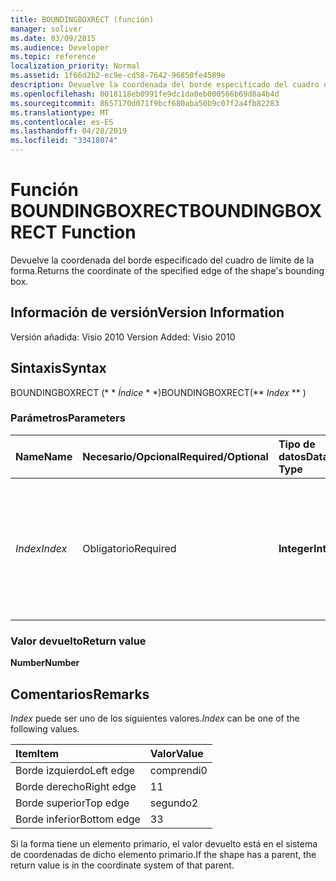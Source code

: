 ```yaml
---
title: BOUNDINGBOXRECT (función)
manager: soliver
ms.date: 03/09/2015
ms.audience: Developer
ms.topic: reference
localization_priority: Normal
ms.assetid: 1f66d2b2-ec9e-cd58-7642-96850fe4589e
description: Devuelve la coordenada del borde especificado del cuadro de límite de la forma.
ms.openlocfilehash: 0018118eb0991fe9dc1da0eb000566b69d8a4b4d
ms.sourcegitcommit: 8657170d071f9bcf680aba50b9c07f2a4fb82283
ms.translationtype: MT
ms.contentlocale: es-ES
ms.lasthandoff: 04/28/2019
ms.locfileid: "33418074"
---
```

# <a name="boundingboxrect-function"></a><span data-ttu-id="5f626-103">Función BOUNDINGBOXRECT</span><span class="sxs-lookup"><span data-stu-id="5f626-103">BOUNDINGBOXRECT Function</span></span>

<span data-ttu-id="5f626-104">Devuelve la coordenada del borde especificado del cuadro de límite de la forma.</span><span class="sxs-lookup"><span data-stu-id="5f626-104">Returns the coordinate of the specified edge of the shape's bounding box.</span></span>
  
## <a name="version-information"></a><span data-ttu-id="5f626-105">Información de versión</span><span class="sxs-lookup"><span data-stu-id="5f626-105">Version Information</span></span>

<span data-ttu-id="5f626-106">Versión añadida: Visio 2010
</span><span class="sxs-lookup"><span data-stu-id="5f626-106">Version Added: Visio 2010</span></span> 
  
## <a name="syntax"></a><span data-ttu-id="5f626-107">Sintaxis</span><span class="sxs-lookup"><span data-stu-id="5f626-107">Syntax</span></span>

<span data-ttu-id="5f626-108">BOUNDINGBOXRECT (\* \* *Índice* \* \*)</span><span class="sxs-lookup"><span data-stu-id="5f626-108">BOUNDINGBOXRECT(\*\* *Index* \*\* )</span></span> 
  
### <a name="parameters"></a><span data-ttu-id="5f626-109">Parámetros</span><span class="sxs-lookup"><span data-stu-id="5f626-109">Parameters</span></span>

|<span data-ttu-id="5f626-110">**Name**</span><span class="sxs-lookup"><span data-stu-id="5f626-110">**Name**</span></span>|<span data-ttu-id="5f626-111">**Necesario/Opcional**</span><span class="sxs-lookup"><span data-stu-id="5f626-111">**Required/Optional**</span></span>|<span data-ttu-id="5f626-112">**Tipo de datos**</span><span class="sxs-lookup"><span data-stu-id="5f626-112">**Data Type**</span></span>|<span data-ttu-id="5f626-113">**Descripción**</span><span class="sxs-lookup"><span data-stu-id="5f626-113">**Description**</span></span>|
|:-----|:-----|:-----|:-----|
| <span data-ttu-id="5f626-114">_Index_</span><span class="sxs-lookup"><span data-stu-id="5f626-114">_Index_</span></span> <br/> |<span data-ttu-id="5f626-115">Obligatorio</span><span class="sxs-lookup"><span data-stu-id="5f626-115">Required</span></span>  <br/> |<span data-ttu-id="5f626-116">**Integer**</span><span class="sxs-lookup"><span data-stu-id="5f626-116">**Integer**</span></span> <br/> |<span data-ttu-id="5f626-117">Borde del cuadro de límite de la forma del cual se va a obtener la coordenada.</span><span class="sxs-lookup"><span data-stu-id="5f626-117">The edge of the shape's bounding box for which to get the coordinate.</span></span> <span data-ttu-id="5f626-118">Vea los comentarios para conocer los posibles valores.</span><span class="sxs-lookup"><span data-stu-id="5f626-118">See Remarks for possible values.</span></span>  <br/> |
   
### <a name="return-value"></a><span data-ttu-id="5f626-119">Valor devuelto</span><span class="sxs-lookup"><span data-stu-id="5f626-119">Return value</span></span>

 <span data-ttu-id="5f626-120">**Number**</span><span class="sxs-lookup"><span data-stu-id="5f626-120">**Number**</span></span>
  
## <a name="remarks"></a><span data-ttu-id="5f626-121">Comentarios</span><span class="sxs-lookup"><span data-stu-id="5f626-121">Remarks</span></span>

 <span data-ttu-id="5f626-122">*Index* puede ser uno de los siguientes valores.</span><span class="sxs-lookup"><span data-stu-id="5f626-122">*Index*  can be one of the following values.</span></span> 
  
|<span data-ttu-id="5f626-123">**Item**</span><span class="sxs-lookup"><span data-stu-id="5f626-123">**Item**</span></span>|<span data-ttu-id="5f626-124">**Valor**</span><span class="sxs-lookup"><span data-stu-id="5f626-124">**Value**</span></span>|
|:-----|:-----|
|<span data-ttu-id="5f626-125">Borde izquierdo</span><span class="sxs-lookup"><span data-stu-id="5f626-125">Left edge</span></span>  <br/> |<span data-ttu-id="5f626-126">comprendi</span><span class="sxs-lookup"><span data-stu-id="5f626-126">0</span></span>  <br/> |
|<span data-ttu-id="5f626-127">Borde derecho</span><span class="sxs-lookup"><span data-stu-id="5f626-127">Right edge</span></span>  <br/> |<span data-ttu-id="5f626-128">1</span><span class="sxs-lookup"><span data-stu-id="5f626-128">1</span></span>  <br/> |
|<span data-ttu-id="5f626-129">Borde superior</span><span class="sxs-lookup"><span data-stu-id="5f626-129">Top edge</span></span>  <br/> |<span data-ttu-id="5f626-130">segundo</span><span class="sxs-lookup"><span data-stu-id="5f626-130">2</span></span>  <br/> |
|<span data-ttu-id="5f626-131">Borde inferior</span><span class="sxs-lookup"><span data-stu-id="5f626-131">Bottom edge</span></span>  <br/> |<span data-ttu-id="5f626-132">3</span><span class="sxs-lookup"><span data-stu-id="5f626-132">3</span></span>  <br/> |
   
<span data-ttu-id="5f626-133">Si la forma tiene un elemento primario, el valor devuelto está en el sistema de coordenadas de dicho elemento primario.</span><span class="sxs-lookup"><span data-stu-id="5f626-133">If the shape has a parent, the return value is in the coordinate system of that parent.</span></span>
  

